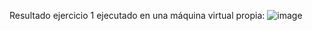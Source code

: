 Resultado ejercicio 1 ejecutado en una máquina virtual propia:
![image](https://github.com/user-attachments/assets/83eb5f13-f28c-4ec5-b78e-427d7a528cc1)
